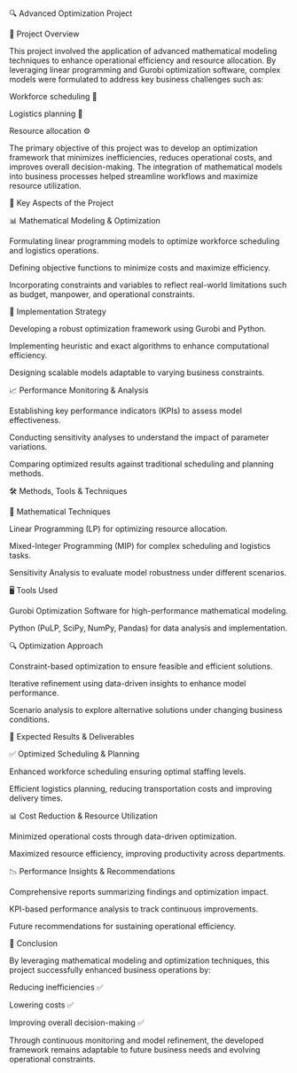 🔍 Advanced Optimization Project

📌 Project Overview

This project involved the application of advanced mathematical modeling techniques to enhance operational efficiency and resource allocation. By leveraging linear programming and Gurobi optimization software, complex models were formulated to address key business challenges such as:

Workforce scheduling 📅

Logistics planning 🚛

Resource allocation ⚙️

The primary objective of this project was to develop an optimization framework that minimizes inefficiencies, reduces operational costs, and improves overall decision-making. The integration of mathematical models into business processes helped streamline workflows and maximize resource utilization.

🔑 Key Aspects of the Project

📊 Mathematical Modeling & Optimization

Formulating linear programming models to optimize workforce scheduling and logistics operations.

Defining objective functions to minimize costs and maximize efficiency.

Incorporating constraints and variables to reflect real-world limitations such as budget, manpower, and operational constraints.

🔄 Implementation Strategy

Developing a robust optimization framework using Gurobi and Python.

Implementing heuristic and exact algorithms to enhance computational efficiency.

Designing scalable models adaptable to varying business constraints.

📈 Performance Monitoring & Analysis

Establishing key performance indicators (KPIs) to assess model effectiveness.

Conducting sensitivity analyses to understand the impact of parameter variations.

Comparing optimized results against traditional scheduling and planning methods.

🛠 Methods, Tools & Techniques

📌 Mathematical Techniques

Linear Programming (LP) for optimizing resource allocation.

Mixed-Integer Programming (MIP) for complex scheduling and logistics tasks.

Sensitivity Analysis to evaluate model robustness under different scenarios.

🖥️ Tools Used

Gurobi Optimization Software for high-performance mathematical modeling.

Python (PuLP, SciPy, NumPy, Pandas) for data analysis and implementation.

🔍 Optimization Approach

Constraint-based optimization to ensure feasible and efficient solutions.

Iterative refinement using data-driven insights to enhance model performance.

Scenario analysis to explore alternative solutions under changing business conditions.

🎯 Expected Results & Deliverables

✅ Optimized Scheduling & Planning

Enhanced workforce scheduling ensuring optimal staffing levels.

Efficient logistics planning, reducing transportation costs and improving delivery times.

📊 Cost Reduction & Resource Utilization

Minimized operational costs through data-driven optimization.

Maximized resource efficiency, improving productivity across departments.

📉 Performance Insights & Recommendations

Comprehensive reports summarizing findings and optimization impact.

KPI-based performance analysis to track continuous improvements.

Future recommendations for sustaining operational efficiency.

🚀 Conclusion

By leveraging mathematical modeling and optimization techniques, this project successfully enhanced business operations by:

Reducing inefficiencies ✅

Lowering costs ✅

Improving overall decision-making ✅

Through continuous monitoring and model refinement, the developed framework remains adaptable to future business needs and evolving operational constraints.
